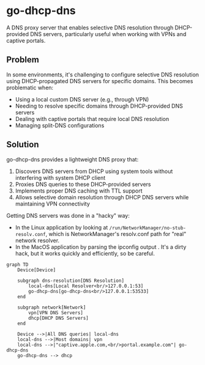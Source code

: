 # go-dhcp-dns

A DNS proxy server that enables selective DNS resolution through DHCP-provided DNS servers, particularly useful when working with VPNs and captive portals.

## Problem

In some environments, it's challenging to configure selective DNS resolution using DHCP-propagated DNS servers for specific domains. This becomes problematic when:

- Using a local custom DNS server (e.g., through VPN)
- Needing to resolve specific domains through DHCP-provided DNS servers
- Dealing with captive portals that require local DNS resolution
- Managing split-DNS configurations

## Solution

go-dhcp-dns provides a lightweight DNS proxy that:

1. Discovers DNS servers from DHCP using system tools without interfering with system DHCP client
2. Proxies DNS queries to these DHCP-provided servers
3. Implements proper DNS caching with TTL support
4. Allows selective domain resolution through DHCP DNS servers while maintaining VPN connectivity

Getting DNS servers was done in a "hacky" way:

* In the Linux application by looking at `/run/NetworkManager/no-stub-resolv.conf`, which is NetworkManager's resolv.conf path for "real" network resolver.
* In the MacOS application by parsing the ipconfig output . It's a dirty hack, but it works quickly and efficiently, so be careful.

```mermaid
graph TD
    Device[Device]

    subgraph dns-resolution[DNS Resolution]
        local-dns[Local Resolver<br/>127.0.0.1:53]
        go-dhcp-dns[go-dhcp-dns<br/>127.0.0.1:53533]
    end

    subgraph network[Network]
        vpn[VPN DNS Servers]
        dhcp[DHCP DNS Servers]
    end

    Device -->|All DNS queries| local-dns
    local-dns -->|Most domains| vpn
    local-dns -->|"captive.apple.com,<br/>portal.example.com"| go-dhcp-dns
    go-dhcp-dns --> dhcp
```